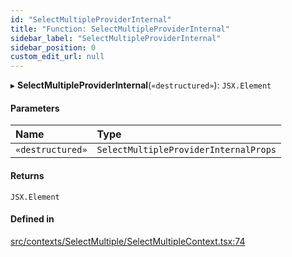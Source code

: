 ```yaml
---
id: "SelectMultipleProviderInternal"
title: "Function: SelectMultipleProviderInternal"
sidebar_label: "SelectMultipleProviderInternal"
sidebar_position: 0
custom_edit_url: null
---
```


▸ **SelectMultipleProviderInternal**(`«destructured»`): `JSX.Element`

#### Parameters

| Name | Type |
| :------ | :------ |
| `«destructured»` | `SelectMultipleProviderInternalProps` |

#### Returns

`JSX.Element`

#### Defined in

[src/contexts/SelectMultiple/SelectMultipleContext.tsx:74](https://github.com/gpbl/react-day-picker/blob/433a4d1e8/src/contexts/SelectMultiple/SelectMultipleContext.tsx#L74)
